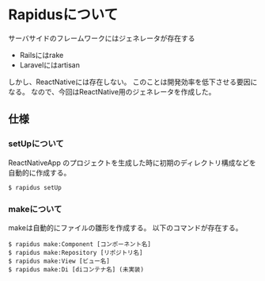 # Rapidusについて
サーバサイドのフレームワークにはジェネレータが存在する
  - Railsにはrake
  - Laravelにはartisan

しかし、ReactNativeには存在しない。
このことは開発効率を低下させる要因になる。
なので、今回はReactNative用のジェネレータを作成した。

## 仕様

### setUpについて
ReactNativeApp のプロジェクトを生成した時に初期のディレクトリ構成などを自動的に作成する。

```
$ rapidus setUp
```

### makeについて
makeは自動的にファイルの雛形を作成する。
以下のコマンドが存在する。

```
$ rapidus make:Component [コンポーネント名]
$ rapidus make:Repository [リポジトリ名]
$ rapidus make:View [ビュー名]
$ rapidus make:Di [diコンテナ名] (未実装)
```

